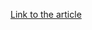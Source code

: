 [Link to the article](https://www.splunk.com/en_us/blog/security/cosmicsting-a-critical-xxe-vulnerability-in-adobe-commerce-and-magento.html)
